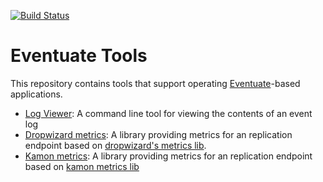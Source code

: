 [![Build Status](https://travis-ci.org/RBMHTechnology/eventuate-tools.svg?branch=master)](https://travis-ci.org/RBMHTechnology/eventuate-tools)

Eventuate Tools
===============

This repository contains tools that support operating 
[Eventuate](https://github.com/RBMHTechnology/eventuate)-based applications.

- [Log Viewer](log-viewer/README.md): A command line tool for viewing the contents 
  of an event log
- [Dropwizard metrics](dropwizard-metrics/README.md): A library providing metrics for an 
  replication endpoint based on [dropwizard's metrics lib](http://metrics.dropwizard.io/3.1.0/).
- [Kamon metrics](kamon-metrics/README.md): A library providing metrics for an replication endpoint
  based on [kamon metrics lib](http://kamon.io/core/metrics/core-concepts/)